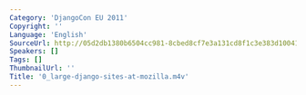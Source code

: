 ```yaml
---
Category: 'DjangoCon EU 2011'
Copyright: ''
Language: 'English'
SourceUrl: http://05d2db1380b6504cc981-8cbed8cf7e3a131cd8f1c3e383d10041.r93.cf2.rackcdn.com/djangocon-eu-2011/0_large-django-sites-at-mozilla.m4v
Speakers: []
Tags: []
ThumbnailUrl: ''
Title: '0_large-django-sites-at-mozilla.m4v'
---
```

